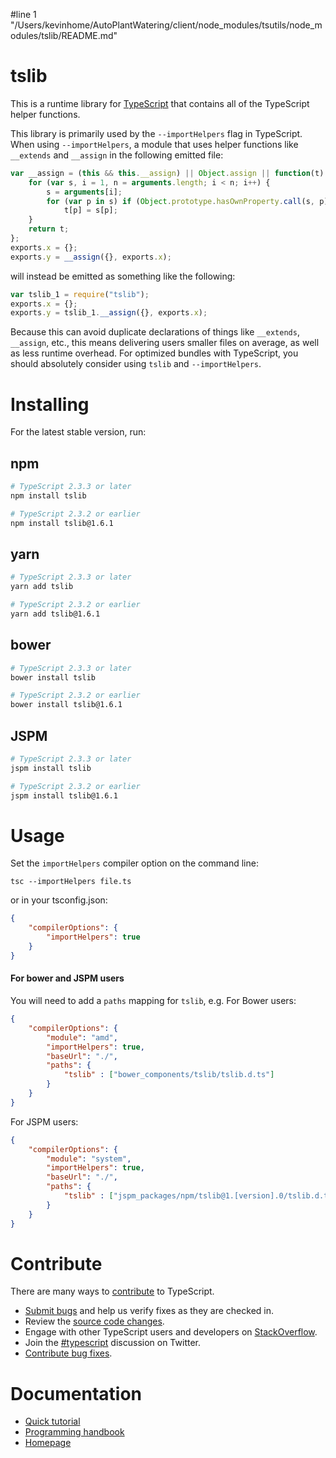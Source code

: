 #line 1 "/Users/kevinhome/AutoPlantWatering/client/node_modules/tsutils/node_modules/tslib/README.md"
# tslib

This is a runtime library for [TypeScript](http://www.typescriptlang.org/) that contains all of the TypeScript helper functions.

This library is primarily used by the `--importHelpers` flag in TypeScript.
When using `--importHelpers`, a module that uses helper functions like `__extends` and `__assign` in the following emitted file:

```ts
var __assign = (this && this.__assign) || Object.assign || function(t) {
    for (var s, i = 1, n = arguments.length; i < n; i++) {
        s = arguments[i];
        for (var p in s) if (Object.prototype.hasOwnProperty.call(s, p))
            t[p] = s[p];
    }
    return t;
};
exports.x = {};
exports.y = __assign({}, exports.x);

```

will instead be emitted as something like the following:

```ts
var tslib_1 = require("tslib");
exports.x = {};
exports.y = tslib_1.__assign({}, exports.x);
```

Because this can avoid duplicate declarations of things like `__extends`, `__assign`, etc., this means delivering users smaller files on average, as well as less runtime overhead.
For optimized bundles with TypeScript, you should absolutely consider using `tslib` and `--importHelpers`.

# Installing

For the latest stable version, run:

## npm

```sh
# TypeScript 2.3.3 or later
npm install tslib

# TypeScript 2.3.2 or earlier
npm install tslib@1.6.1
```

## yarn

```sh
# TypeScript 2.3.3 or later
yarn add tslib

# TypeScript 2.3.2 or earlier
yarn add tslib@1.6.1
```

## bower

```sh
# TypeScript 2.3.3 or later
bower install tslib

# TypeScript 2.3.2 or earlier
bower install tslib@1.6.1
```

## JSPM

```sh
# TypeScript 2.3.3 or later
jspm install tslib

# TypeScript 2.3.2 or earlier
jspm install tslib@1.6.1
```

# Usage

Set the `importHelpers` compiler option on the command line:

```
tsc --importHelpers file.ts
```

or in your tsconfig.json:

```json
{
    "compilerOptions": {
        "importHelpers": true
    }
}
```

#### For bower and JSPM users

You will need to add a `paths` mapping for `tslib`, e.g. For Bower users:

```json
{
    "compilerOptions": {
        "module": "amd",
        "importHelpers": true,
        "baseUrl": "./",
        "paths": {
            "tslib" : ["bower_components/tslib/tslib.d.ts"]
        }
    }
}
```

For JSPM users:

```json
{
    "compilerOptions": {
        "module": "system",
        "importHelpers": true,
        "baseUrl": "./",
        "paths": {
            "tslib" : ["jspm_packages/npm/tslib@1.[version].0/tslib.d.ts"]
        }
    }
}
```


# Contribute

There are many ways to [contribute](https://github.com/Microsoft/TypeScript/blob/master/CONTRIBUTING.md) to TypeScript.

* [Submit bugs](https://github.com/Microsoft/TypeScript/issues) and help us verify fixes as they are checked in.
* Review the [source code changes](https://github.com/Microsoft/TypeScript/pulls).
* Engage with other TypeScript users and developers on [StackOverflow](http://stackoverflow.com/questions/tagged/typescript).
* Join the [#typescript](http://twitter.com/#!/search/realtime/%23typescript) discussion on Twitter.
* [Contribute bug fixes](https://github.com/Microsoft/TypeScript/blob/master/CONTRIBUTING.md).

# Documentation

* [Quick tutorial](http://www.typescriptlang.org/Tutorial)
* [Programming handbook](http://www.typescriptlang.org/Handbook)
* [Homepage](http://www.typescriptlang.org/)
